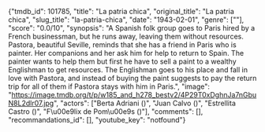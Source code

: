 {"tmdb_id": 101785, "title": "La patria chica", "original_title": "La patria chica", "slug_title": "la-patria-chica", "date": "1943-02-01", "genre": [""], "score": "0.0/10", "synopsis": "A Spanish folk group goes to Paris hired by a French businessman, but he runs away, leaving them without resources. Pastora, beautiful Seville, reminds that she has a friend in Paris who is painter. Her companions and her ask him for help to return to Spain. The painter wants to help them but first he have to sell a paint to a wealthy Englishman to get resources. The Englishman goes to his place and fall in love with Pastora, and instead of buying the paint suggests to pay the return trip for all of them if Pastora stays with him in Paris.", "image": "https://image.tmdb.org/t/p/w185_and_h278_bestv2/4P29T0xDghnJa7nGbuN8L2dlr07.jpg", "actors": ["Berta Adriani ()", "Juan Calvo ()", "Estrellita Castro ()", "F\u00e9lix de Pom\u00e9s ()"], "comments": [], "recommandations_id": [], "youtube_key": "notfound"}